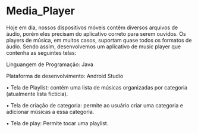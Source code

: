 # Media_Player

Hoje em dia, nossos dispositivos móveis contêm diversos arquivos de áudio, porém eles precisam do aplicativo correto para serem ouvidos.
Os players de música, em muitos casos, suportam quase todos os formatos de áudio. Sendo assim, desenvolvemos um aplicativo de music player
que contenha as seguintes telas:

Linguangem de Programação: Java


Plataforma de desenvolvimento: Android Studio

 •	Tela de Playlist: contém uma lista de músicas organizadas por categoria (atualmente lista fictícia).
 
 
 •	 Tela de criação de categoria: permite ao usuário criar uma categoria e adicionar músicas a essa categoria.
 
 
 •	Tela de play: Permite tocar uma playlist.



